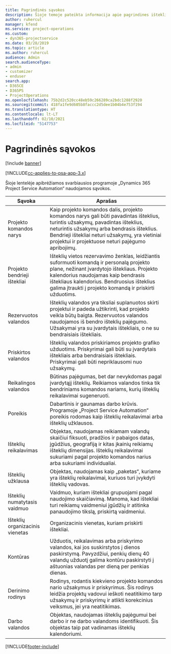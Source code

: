 ```yaml
---
title: Pagrindinės sąvokos
description: Šioje temoje pateikta informacija apie pagrindines išteklių valdymo sąvokas, minimas „Project Service Automation“.
author: ruhercul
manager: kfend
ms.service: project-operations
ms.custom:
- dyn365-projectservice
ms.date: 03/28/2019
ms.topic: article
ms.author: ruhercul
audience: Admin
search.audienceType:
- admin
- customizer
- enduser
search.app:
- D365CE
- D365PS
- ProjectOperations
ms.openlocfilehash: 75b2d2c520cc48eb59c266289ca2bdc1288f2920
ms.sourcegitcommit: 418fa1fe9d605b8faccc2d5dee1b04b4e753f194
ms.translationtype: HT
ms.contentlocale: lt-LT
ms.lasthandoff: 02/10/2021
ms.locfileid: "5147753"
---
```

# <a name="key-concepts"></a>Pagrindinės sąvokos

[!include [banner](../includes/psa-now-project-operations.md)]

[!INCLUDE[cc-applies-to-psa-app-3.x](../includes/cc-applies-to-psa-app-3x.md)]

Šioje lentelėje apibrėžiamos svarbiausios programoje „Dynamics 365 Project Service Automation“ naudojamos sąvokos.

| Sąvoka                    | Aprašas |
|----------------------------|------------|
| Projekto komandos narys        | Kaip projekto komandos dalis, projekto komandos narys gali būti pavadintas išteklius, turintis užsakymų, pavadintas išteklius, neturintis užsakymų arba bendrasis išteklius. Bendrieji ištekliai neturi užsakymų, yra vietiniai projektui ir projektuose neturi pajėgumo apribojimų. |
| Projekto bendrieji ištekliai   | Išteklių vietos rezervavimo ženklas, leidžiantis suformuoti komandą ir personalą projekto plane, nežinant įvardytojo ištekliaus. Projekto kalendorius naudojamas kaip bendrasis ištekliaus kalendorius. Bendruosius išteklius galima įtraukti į projekto komandą ir priskirti užduotims. |
| Rezervuotos valandos               | Išteklių valandos yra tiksliai suplanuotos skirti projektui ir padeda užtikrinti, kad projekto veikla būtų baigta. Rezervuotos valandos naudojamos iš bendro išteklių pajėgumo. Užsakymai yra su įvardytais ištekliais, o ne su bendraisiais ištekliais. |
| Priskirtos valandos             | Išteklių valandos priskiriamos projekto grafiko užduotims. Priskyrimai gali būti su įvardytais ištekliais arba bendraisiais ištekliais. Priskyrimai gali būti nepriklausomi nuo užsakymų. |
| Reikalingos valandos             | Būtinas pajėgumas, bet dar nevykdomas pagal įvardytąjį išteklių. Reikiamos valandos tinka tik bendriniams komandos nariams, kurių išteklių reikalavimai sugeneruoti. |
| Poreikis                     | Dabartinis ir gaunamas darbo krūvis. Programoje „Project Service Automation“ poreikis rodomas kaip išteklių reikalavimai arba išteklių užklausos. |
| Išteklių reikalavimas       | Objektas, naudojamas reikiamam valandų skaičiui fiksuoti, pradžios ir pabaigos datas, įgūdžius, geografiją ir kitas įkainių reikiamų išteklių dimensijas. Išteklių reikalavimai sukuriami pagal projekto komandos narius arba sukuriami individualiai. |
| Išteklių užklausa           | Objektas, naudojamas kaip „paketas“, kuriame yra išteklių reikalavimai, kuriuos turi įvykdyti išteklių vadovas. |
| Išteklių numatytasis vaidmuo      | Vaidmuo, kuriam ištekliai grupuojami pagal naudojimo skaičiavimą. Manoma, kad ištekliai turi reikiamų vaidmeniui įgūdžių ir atitinka panaudojimo tikslą, priskirtą vaidmeniui. |
| Išteklių organizacinis vienetas | Organizacinis vienetas, kuriam priskirti ištekliai. |
| Kontūras                    | Užduotis, reikalavimas arba priskyrimo valandos, kai jos suskirstytos į dienos paskirstymą. Pavyzdžiui, penkių dienų 40 valandų užduotį galima kontūru paskirstyti į aštuonias valandas per dieną per penkias dienas. |
| Derinimo rodinys        | Rodinys, rodantis kiekvieno projekto komandos nario užsakymus ir priskyrimus. Šis rodinys leidžia projektų vadovui ieškoti neatitikimo tarp užsakymų ir priskyrimų ir atlikti korekcinius veiksmus, jei yra neatitikimas. |
| Darbo valandos                 | Objektas, naudojamas išteklių pajėgumui bei darbo ir ne darbo valandoms identifikuoti. Šis objektas taip pat vadinamas išteklių kalendoriumi. |


[!INCLUDE[footer-include](../includes/footer-banner.md)]